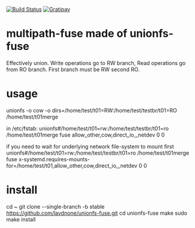 [![Build Status](https://travis-ci.org/rpodgorny/unionfs-fuse.svg?branch=master)](https://travis-ci.org/rpodgorny/unionfs-fuse)
[![Gratipay](http://img.shields.io/gratipay/rpodgorny.svg)](https://gratipay.com/rpodgorny/)

multipath-fuse made of unionfs-fuse
============

Effectively union.
Write operations go to RW branch, Read operations go from RO branch.
First branch must be RW second RO. 

usage
============

unionfs -o cow -o dirs=/home/test/t01=RW:/home/test/testbr/t01=RO /home/test/t01merge

in /etc/fstab:
unionfs#/home/test/t01=rw:/home/test/testbr/t01=ro /home/test/t01merge fuse allow_other,cow,direct_io,_netdev 0 0

if you need to wait for underlying network file-system to mount first 
unionfs#/home/test/t01=rw:/home/test/testbr/t01=ro /home/test/t01merge fuse x-systemd.requires-mounts-for=/home/test/t01,allow_other,cow,direct_io,_netdev 0 0

install
============

cd ~
git clone --single-branch -b stable https://github.com/lavdnone/unionfs-fuse.git
cd unionfs-fuse
make
sudo make install
